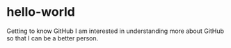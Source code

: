 # hello-world
Getting to know GitHub
I am interested in understanding more about GitHub so that I can be a better person.

